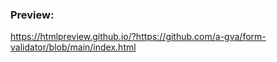 ### Preview: 
https://htmlpreview.github.io/?https://github.com/a-gva/form-validator/blob/main/index.html
